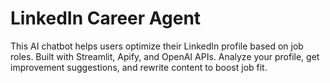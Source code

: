 # LinkedIn Career Agent
This AI chatbot helps users optimize their LinkedIn profile based on job roles. Built with Streamlit, Apify, and OpenAI APIs. Analyze your profile, get improvement suggestions, and rewrite content to boost job fit.
